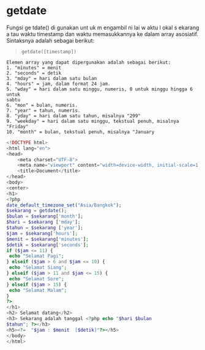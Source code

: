 # getdate
Fungsi ge tdate() di gunakan unt uk m engambil ni lai w aktu l okal s ekarang a tau
waktu timestamp dan waktu memasukkannya ke dalam array asosiatif. Sintaksnya
adalah sebagai berikut:
> `getdate([timestamp])`
```
Elemen array yang dapat dipergunakan adalah sebagai berikut:
1. "minutes" = menit
2. "seconds" = detik
3. "mday" = hari dalam satu bulan
4. "hours" = jam, dalam format 24 jam.
5. "wday" = hari dalam satu minggu, numeris, 0 untuk minggu hingga 6 untuk
sabtu
6. "mon" = bulan, numeris.
7. "year" = tahun, numeris.
8. "yday" = hari dalam satu tahun, misalnya "299"
9. "weekday" = hari dalam satu minggu, tekstual penuh, misalnya "Friday"
10. "month" = bulan, tekstual penuh, misalnya "January
```
```php
<!DOCTYPE html>
<html lang="en">
<head>
    <meta charset="UTF-8">
    <meta name="viewport" content="width=device-width, initial-scale=1.0">
    <title>Document</title>
</head>
<body>
<center>
<h1>
<?php
date_default_timezone_set("Asia/Bangkok");
$sekarang = getdate();
$bulan = $sekarang['month'];
$hari = $sekarang ['mday'];
$tahun = $sekarang ['year'];
$jam = $sekarang['hours'];
$menit = $sekarang['minutes'];
$detik = $sekarang['seconds'];
if ($jam <= 11) {
 echo "Selamat Pagi";
} elseif ($jam > 6 and $jam <= 10) {
 echo "Selamat Siang";
} elseif ($jam > 11 and $jam <= 15) {
 echo "Selamat Sore";
} elseif ($jam > 15) {
 echo "Selamat Malam"; 
}
?>
</h1>
<h2> Selamat datang</h2>
<h3> Sekarang adalah tanggal <?php echo "$hari $bulan
$tahun"; ?></h3> 
<h5><?=  "$jam : $menit  [$detik]"?></h5>
</body>
</html>
```